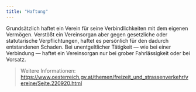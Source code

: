 ```yaml
---
title: "Haftung"
---
```


Grundsätzlich haftet ein Verein für seine Verbindlichkeiten mit dem eigenen Vermögen. Verstößt ein Vereinsorgan aber gegen gesetzliche oder statutarische Verpflichtungen, haftet es persönlich für den dadurch entstandenen Schaden. Bei unentgeltlicher Tätigkeit — wie bei einer Verbindung — haftet ein Vereinsorgan nur bei grober Fahrlässigkeit oder bei Vorsatz.

>Weitere Informationen: https://www.oesterreich.gv.at/themen/freizeit_und_strassenverkehr/vereine/Seite.220920.html